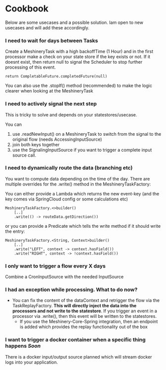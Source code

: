 # Cookbook

Below are some usecases and a possible solution. Iam open to new usecases and will add these accordingly.

### I need to wait for days between Tasks

Create a MeshineryTask with a high backoffTime (1 Hour) and in the first processor make a check on your state store if
the key exists or not. If it doesnt exist, then return null to signal the Scheduler to stop further processing of this
event.

    return CompletableFuture.completedFuture(null)

You can also use the .stopIf() method (recommended) to make the logic clearer when looking at the MeshineryTask

### I need to actively signal the next step

This is tricky to solve and depends on your statestores/usecase.

You can

1. use .readNewInput() on a MeshineryTask to switch from the signal to the original flow (needs AccessingInputSource)
2. join both keys together
3. use the SignalingInputSource if you want to trigger a complete input source call.

### I need to dynamically route the data (branching etc)

You want to compute data depending on the time of the day. There are multiple overrides for the .write() method in the
MeshineryTaskFactory:

You can either provide a Lambda which returns the new event-key (and the key comes via SpringCloud config or some
calculations etc)

    MeshineryTaskFactory.<>builder()
        [..]
        .write(() -> routeData.getDirection())

or you can provide a Predicate which tells the write method if it should write the entry:

    MeshineryTaskFactory.<String, Context>builder()
        [..]
        .write("LEFT", context -> context.hasField())
        .write("RIGHT", context -> !context.hasField())

### I only want to trigger a flow every X days

Combine a CronInputSource with the needed InputSource

### I had an exception while processing. What to do now?

* You can fix the content of the dataContext and retrigger the flow via the TaskReplayFactory.
  **This will directly inject the data into the processors and not write to the statestore**. If you trigger an event in
  a processor via .write(), then this event will be written to the statestores.
    * If you use the Meshinery-Core-Spring integration, then an endpoint is added which provides the replay
      functionality out of the box

### I want to trigger a docker container when a specific thing happens _Soon_

There is a docker input/output source planned which will stream docker logs into your application.